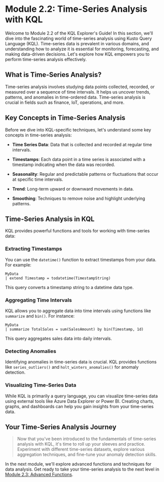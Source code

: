 # Module 2.2: Time-Series Analysis with KQL

Welcome to Module 2.2 of the KQL Explorer's Guide! In this section, we'll dive into the fascinating world of time-series analysis using Kusto Query Language (KQL). Time-series data is prevalent in various domains, and understanding how to analyze it is essential for monitoring, forecasting, and making data-driven decisions. Let's explore how KQL empowers you to perform time-series analysis effectively.

## What is Time-Series Analysis?

Time-series analysis involves studying data points collected, recorded, or measured over a sequence of time intervals. It helps us uncover trends, patterns, and anomalies in time-ordered data. Time-series analysis is crucial in fields such as finance, IoT, operations, and more.

## Key Concepts in Time-Series Analysis

Before we dive into KQL-specific techniques, let's understand some key concepts in time-series analysis:

- **Time Series Data**: Data that is collected and recorded at regular time intervals.

- **Timestamps**: Each data point in a time series is associated with a timestamp indicating when the data was recorded.

- **Seasonality**: Regular and predictable patterns or fluctuations that occur at specific time intervals.

- **Trend**: Long-term upward or downward movements in data.

- **Smoothing**: Techniques to remove noise and highlight underlying patterns.

## Time-Series Analysis in KQL

KQL provides powerful functions and tools for working with time-series data:

### Extracting Timestamps

You can use the `datetime()` function to extract timestamps from your data. For example:

```kql
MyData
| extend Timestamp = todatetime(TimestampString)
```

This query converts a timestamp string to a datetime data type.

### Aggregating Time Intervals

KQL allows you to aggregate data into time intervals using functions like `summarize` and `bin()`. For instance:

```kql
MyData
| summarize TotalSales = sum(SalesAmount) by bin(Timestamp, 1d)
```

This query aggregates sales data into daily intervals.

### Detecting Anomalies

Identifying anomalies in time-series data is crucial. KQL provides functions like `series_outliers()` and `holt_winters_anomalies()` for anomaly detection.

### Visualizing Time-Series Data

While KQL is primarily a query language, you can visualize time-series data using external tools like Azure Data Explorer or Power BI. Creating charts, graphs, and dashboards can help you gain insights from your time-series data.

## Your Time-Series Analysis Journey

> Now that you've been introduced to the fundamentals of time-series analysis with KQL, it's time to roll up your sleeves and practice. Experiment with different time-series datasets, explore various aggregation techniques, and fine-tune your anomaly detection skills.

In the next module, we'll explore advanced functions and techniques for data analysis. Get ready to take your time-series analysis to the next level in [Module 2.3: Advanced Functions](2.3_Advanced_Functions.md).
